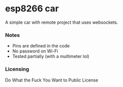 # esp8266 car

A simple car with remote project that uses websockets.<br>

### Notes

- Pins are defined in the code
- No password on Wi-Fi
- Tested partially (with a multimeter lol)


### Licensing
Do What the Fuck You Want to Public License
